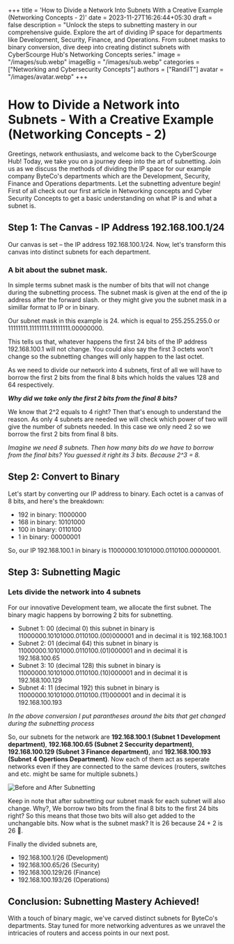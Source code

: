 +++
title = 'How to Divide a Network Into Subnets With a Creative Example (Networking Concepts - 2)'
date = 2023-11-27T16:26:44+05:30
draft = false
description = "Unlock the steps to subnetting mastery in our comprehensive guide. Explore the art of dividing IP space for departments like Development, Security, Finance, and Operations. From subnet masks to binary conversion, dive deep into creating distinct subnets with CyberScourge Hub's Networking Concepts series."
image = "/images/sub.webp"
imageBig = "/images/sub.webp"
categories = ["Networking and Cybersecurity Concepts"]
authors = ["RandilT"]
avatar = "/images/avatar.webp"
+++

# How to Divide a Network into Subnets - With a Creative Example (Networking Concepts - 2)

Greetings, network enthusiasts, and welcome back to the CyberScourge Hub! Today, we take you on a journey deep into the art of subnetting. Join us as we discuss the methods of dividing the IP space for our example company ByteCo's departments which are the Development, Security, Finance and Operations departments. Let the subnetting adventure begin! First of all check out our first article in Networking concepts and Cyber Security Concepts to get a basic understanding on what IP is and what a subnet is.

## Step 1: The Canvas - IP Address 192.168.100.1/24

Our canvas is set – the IP address 192.168.100.1/24. Now, let's transform this canvas into distinct subnets for each department.

### A bit about the subnet mask.

In simple terms subnet mask is the number of bits that will not change during the subnetting process. The subnet mask is given at the end of the ip address after the forward slash. or they might give you the subnet mask in a simillar format to IP or in binary.

Our subnet mask in this example is 24. which is equal to 255.255.255.0 or 11111111.11111111.11111111.00000000.

This tells us that, whatever happens the first 24 bits of the IP address 192.168.100.1 will not change. You could also say the first 3 octets won't change so the subnetting changes will only happen to the last octet.

As we need to divide our network into 4 subnets, first of all we will have to borrow the first 2 bits from the final 8 bits which holds the values 128 and 64 respectively.

**_Why did we take only the first 2 bits from the final 8 bits?_**

We know that 2^2 equals to 4 right? Then that's enough to understand the reason. As only 4 subnets are needed we will check which power of two will give the number of subnets needed. In this case we only need 2 so we borrow the first 2 bits from final 8 bits.

_Imagine we need 8 subnets. Then how many bits do we have to borrow from the final bits? You guessed it right its 3 bits. Because 2^3 = 8._

## Step 2: Convert to Binary

Let's start by converting our IP address to binary. Each octet is a canvas of 8 bits, and here's the breakdown:

- 192 in binary: 11000000
- 168 in binary: 10101000
- 100 in binary: 0110100
- 1 in binary: 00000001

So, our IP 192.168.100.1 in binary is 11000000.10101000.0110100.00000001.

## Step 3: Subnetting Magic

### Lets divide the network into 4 subnets

For our innovative Development team, we allocate the first subnet. The binary magic happens by borrowing 2 bits for subnetting.

- Subnet 1: 00 (decimal 0) this subnet in binary is 11000000.10101000.0110100.(00)000001 and in decimal it is 192.168.100.1
- Subnet 2: 01 (decimal 64) this subnet in binary is 11000000.10101000.0110100.(01)000001 and in decimal it is 192.168.100.65
- Subnet 3: 10 (decimal 128) this subnet in binary is 11000000.10101000.0110100.(10)000001 and in decimal it is 192.168.100.129
- Subnet 4: 11 (decimal 192) this subnet in binary is 11000000.10101000.0110100.(11)000001 and in decimal it is 192.168.100.193

_In the above conversion I put parantheses around the bits that get changed during the subnetting process_

So, our subnets for the network are **192.168.100.1 (Subnet 1 Development department)**, **192.168.100.65 (Subnet 2 Seccurity department)**, **192.168.100.129 (Subnet 3 Finance department)**, and **192.168.100.193 (Subnet 4 Opertions Department)**. Now each of them act as seperate networks even if they are connected to the same devices (routers, switches and etc. might be same for multiple subnets.)

![Before and After Subnetting](/images/subnetting.svg "a title")

Keep in note that after subnetting our subnet mask for each subnet will also change. Why?,
We borrow two bits from the final 8 bits to the first 24 bits right? So this means that those two bits will also get added to the unchangable bits. Now what is the subnet mask? It is 26 because 24 + 2 is 26 🙂.

Finally the divided subnets are,

- 192.168.100.1/26 (Development)
- 192.168.100.65/26 (Security)
- 192.168.100.129/26 (Finance)
- 192.168.100.193/26 (Operations)

## Conclusion: Subnetting Mastery Achieved!

With a touch of binary magic, we've carved distinct subnets for ByteCo's departments. Stay tuned for more networking adventures as we unravel the intricacies of routers and access points in our next post.
